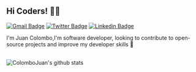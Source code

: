 ## Hi Coders! 👨‍💻 
[![Gmail Badge](https://img.shields.io/badge/-juan.colombo95@gmail.com-c14438?style=flat-square&logo=Gmail&logoColor=white&link=mailto:juan.colombo95@gmail.com)](mailto:juan.colombo95@gmail.com)  [![Twitter Badge](https://img.shields.io/badge/-@Jcolombo15-1ca0f1?style=flat-square&labelColor=1ca0f1&logo=twitter&logoColor=white&link=https://twitter.com/Jcolombo15)](https://twitter.com/Jcolombo15)  [![Linkedin Badge](https://img.shields.io/badge/-jcolombo-blue?style=flat-square&logo=Linkedin&logoColor=white&link=https://www.linkedin.com/in/jcolombo/)](https://www.linkedin.com/in/jcolombo/)

I'm Juan Colombo,I'm software developer, looking to contribute to open-source projects and improve my developer skills 🚀
<br />
<br />

![ColomboJuan's github stats](https://github-readme-stats.anuraghazra1.vercel.app/api?username=ColomboJuan&show_icons=true&hide_border=true)
